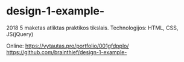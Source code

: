 # design-1-example-
2018 5 maketas atliktas praktikos tikslais. Technologijos: HTML, CSS, JS(jQuery)

Online: https://vytautas.pro/portfolio/001gfdpplo/
https://github.com/brainthief/design-1-example-
